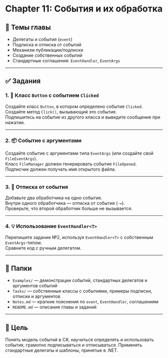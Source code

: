 # Chapter 11: События и их обработка

## 📘 Темы главы

- Делегаты и события (`event`)
- Подписка и отписка от событий
- Механизм публикации/подписки
- Создание собственных событий
- Стандартные соглашения: `EventHandler`, `EventArgs`

---

## ✅ Задания

### 1. 🔔 Класс `Button` с событием `Clicked`
Создайте класс `Button`, в котором определено событие `Clicked`.  
Создайте метод `Click()`, вызывающий это событие.  
Подпишитесь на событие из другого класса и выведите сообщение при нажатии.

---

### 2. 📦 Событие с аргументами
Создайте событие с аргументами типа `EventArgs` (или создайте свой `FileEventArgs`).  
Класс `FileManager` должен генерировать событие `FileOpened`.  
Подписчик должен получать имя открытого файла.

---

### 3. 🔄 Отписка от события
Добавьте два обработчика на одно событие.  
Внутри одного обработчика — отписка от события (`-=`).  
Проверьте, что второй обработчик больше не вызывается.

---

### 4. 💡 Использование `EventHandler<T>`
Перепишите задание №2, используя `EventHandler<T>` с собственным `EventArgs`-типом.  
Сравните код с ручным делегатом.

---

## 📁 Папки

- `Examples/` — демонстрации событий, стандартных делегатов и аргументов событий
- `Tasks/` — собственные классы с событиями, примеры подписки, отписки и аргументов
- `Notes.md` — краткие пояснения по `event`, `EventHandler`, соглашениям
- `README.md` — описание главы и заданий

---

## 📌 Цель

Понять модель событий в C#, научиться определять и использовать события, грамотно подписываться и отписываться. Применять стандартные делегаты и шаблоны, принятые в .NET.
